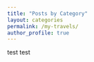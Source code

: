 ```yaml
---
title: "Posts by Category"
layout: categories
permalink: /my-travels/
author_profile: true
---
```




test test 
